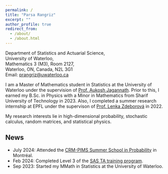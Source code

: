 ```yaml
---
permalink: /
title: "Parsa Rangriz"
excerpt: ""
author_profile: true
redirect_from: 
  - /about/
  - /about.html
---
```

Department of Statistics and Actuarial Science,\
University of Waterloo,\
Mathematics 3 (M3), Room 2127,\
Waterloo, ON, Canada, N2L 3G1\
Email: [prangriz@uwaterloo.ca](mailto:prangriz@uwaterloo.ca)

I am a Master of Mathematics student in Statistics at the University of Waterloo under the supervision of [Prof. Aukosh Jagannath](https://aukosh.github.io/). Prior to this, I earned my B.Sc. in Physics with a Minor in Mathematics from Sharif University of Technology in 2023. Also, I completed a summer research internship at EPFL under the supervison of [Prof. Lenka Zdeborová](https://people.epfl.ch/lenka.zdeborova/?lang=en) in 2022.  

My research interests lie in high-dimensional probability, stochastic calculus, random matrices, and statistical physics. 

## News
- July 2024: Attended the [CRM-PIMS Summer School in Probability](https://personal.math.ubc.ca/~angel/ssprob24/) in Montréal.
- Feb 2024: Completed Level 3 of the [SAS TA training program](https://uwaterloo.ca/statistics-and-actuarial-science/graduate-studies/resources-students/teaching-assistants-program/training-and-development).
- Sep 2023: Started my MMath in Statistics at the University of Waterloo.
